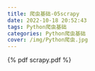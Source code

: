 ```yaml
---
title: 爬虫基础-05scrapy
date: 2022-10-18 20:52:43
tags: Python爬虫基础
categories: Python爬虫基础
cover: /img/Python爬虫.jpg
---
```


{% pdf scrapy.pdf %}